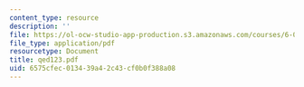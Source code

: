 ```yaml
---
content_type: resource
description: ''
file: https://ol-ocw-studio-app-production.s3.amazonaws.com/courses/6-071j-introduction-to-electronics-signals-and-measurement-spring-2006/6575cfec013439a42c43cf0b0f388a08_qed123.pdf
file_type: application/pdf
resourcetype: Document
title: qed123.pdf
uid: 6575cfec-0134-39a4-2c43-cf0b0f388a08
---
```

